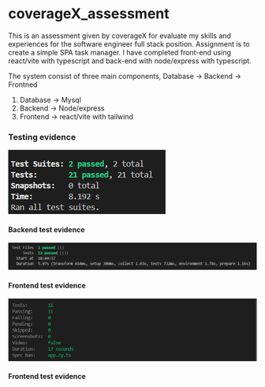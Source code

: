 # coverageX_assessment
This is an assessment given by coverageX for evaluate my skills and experiences for the software engineer full stack position.
Assignment is to create a simple SPA task manager. I have completed front-end using react/vite with typescript and back-end with node/express with typescript. 

The system consist of three main components,
Database -> Backend -> Frontned

1. Database -> Mysql
2. Backend -> Node/express
3. Frontend -> react/vite with tailwind

### Testing evidence
![screenshot](evidence/BE-test.png)
#### Backend test evidence

![screenshot](evidence/FE-test.png)
#### Frontend test evidence

![screenshot](evidence/E2E-test.png)
#### Frontend test evidence

